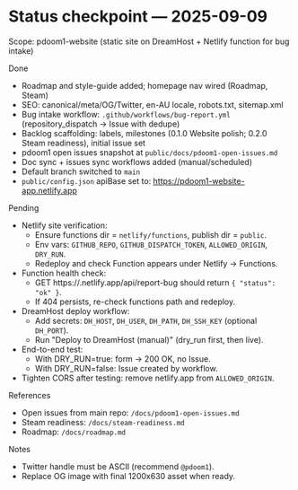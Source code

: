 # Status checkpoint — 2025-09-09

Scope: pdoom1-website (static site on DreamHost + Netlify function for bug intake)

Done
- Roadmap and style-guide added; homepage nav wired (Roadmap, Steam)
- SEO: canonical/meta/OG/Twitter, en-AU locale, robots.txt, sitemap.xml
- Bug intake workflow: `.github/workflows/bug-report.yml` (repository_dispatch → Issue with dedupe)
- Backlog scaffolding: labels, milestones (0.1.0 Website polish; 0.2.0 Steam readiness), initial issue set
- pdoom1 open issues snapshot at `public/docs/pdoom1-open-issues.md`
- Doc sync + issues sync workflows added (manual/scheduled)
- Default branch switched to `main`
- `public/config.json` apiBase set to: https://pdoom1-website-app.netlify.app

Pending
- Netlify site verification:
  - Ensure functions dir = `netlify/functions`, publish dir = `public`.
  - Env vars: `GITHUB_REPO`, `GITHUB_DISPATCH_TOKEN`, `ALLOWED_ORIGIN`, `DRY_RUN`.
  - Redeploy and check Function appears under Netlify → Functions.
- Function health check:
  - GET https://<SITE>.netlify.app/api/report-bug should return `{ "status": "ok" }`.
  - If 404 persists, re-check functions path and redeploy.
- DreamHost deploy workflow:
  - Add secrets: `DH_HOST`, `DH_USER`, `DH_PATH`, `DH_SSH_KEY` (optional `DH_PORT`).
  - Run "Deploy to DreamHost (manual)" (dry_run first, then live).
- End-to-end test:
  - With DRY_RUN=true: form → 200 OK, no Issue.
  - With DRY_RUN=false: Issue created by workflow.
- Tighten CORS after testing: remove netlify.app from `ALLOWED_ORIGIN`.

References
- Open issues from main repo: `/docs/pdoom1-open-issues.md`
- Steam readiness: `/docs/steam-readiness.md`
- Roadmap: `/docs/roadmap.md`

Notes
- Twitter handle must be ASCII (recommend `@pdoom1`).
- Replace OG image with final 1200x630 asset when ready.
